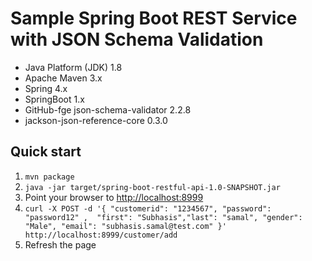 Sample Spring Boot REST Service with JSON Schema Validation
===========================================================

* Java Platform (JDK) 1.8
* Apache Maven 3.x
* Spring 4.x
* SpringBoot 1.x
* GitHub-fge json-schema-validator 2.2.8
* jackson-json-reference-core 0.3.0

Quick start
-----------
1. `mvn package`
2. `java -jar target/spring-boot-restful-api-1.0-SNAPSHOT.jar`
3. Point your browser to [http://localhost:8999](http://localhost:8999)
4. `curl -X POST -d '{ "customerid": "1234567", "password": "password12" , 
  "first": "Subhasis","last": "samal",
 "gender": "Male", "email": "subhasis.samal@test.com"
 }' http://localhost:8999/customer/add`
5. Refresh the page
